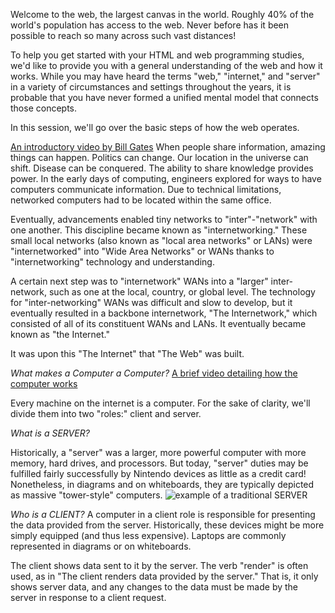 Welcome to the web, the largest canvas in the world. Roughly 40% of the world's population has access to the web. Never before has it been possible to reach so many across such vast distances!

To help you get started with your HTML and web programming studies, we'd like to provide you with a general understanding of the web and how it works. While you may have heard the terms "web," "internet," and "server" in a variety of circumstances and settings throughout the years, it is probable that you have never formed a unified mental model that connects those concepts.

In this session, we'll go over the basic steps of how the web operates.

[An introductory video by Bill Gates](https://youtu.be/_bVqU4D_MVw )
When people share information, amazing things can happen. Politics can change. Our location in the universe can shift. Disease can be conquered. The ability to share knowledge provides power. In the early days of computing, engineers explored for ways to have computers communicate information. Due to technical limitations, networked computers had to be located within the same office.

Eventually, advancements enabled tiny networks to "inter"-"network" with one another. This discipline became known as "internetworking." These small local networks (also known as "local area networks" or LANs) were "internetworked" into "Wide Area Networks" or WANs thanks to "internetworking" technology and understanding.

A certain next step was to "internetwork" WANs into a "larger" inter-network, such as one at the local, country, or global level. The technology for "inter-networking" WANs was difficult and slow to develop, but it eventually resulted in a backbone internetwork, "The Internetwork," which consisted of all of its constituent WANs and LANs. It eventually became known as "the Internet."

It was upon this "The Internet" that "The Web" was built.

*What makes a Computer a Computer?*
[A brief video detailing how the computer works](https://youtu.be/xfKn5OjHLqQ)

Every machine on the internet is a computer. For the sake of clarity, we'll divide them into two "roles:" client and server. 


*What is a SERVER?*

Historically, a "server" was a larger, more powerful computer with more memory, hard drives, and processors. But today, "server" duties may be fulfilled fairly successfully by Nintendo devices as little as a credit card! Nonetheless, in diagrams and on whiteboards, they are typically depicted as massive "tower-style" computers.
![example of a traditional SERVER](https://images.pexels.com/photos/18471532/pexels-photo-18471532/free-photo-of-a-computer-room-with-a-monitor-and-computer.jpeg?auto=compress&cs=tinysrgb&w=800)

*Who is a CLIENT?*
A computer in a client role is responsible for presenting the data provided from the server. Historically, these devices might be more simply equipped (and thus less expensive). Laptops are commonly represented in diagrams or on whiteboards.

The client shows data sent to it by the server. The verb "render" is often used, as in "The client renders data provided by the server." That is, it only shows server data, and any changes to the data must be made by the server in response to a client request.
